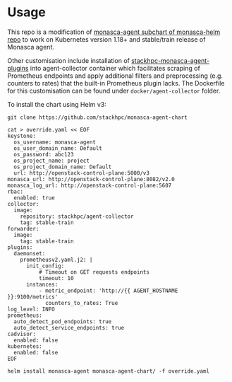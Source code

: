 # Usage

This repo is a modification of [monasca-agent subchart of monasca-helm
repo](https://github.com/monasca/monasca-helm/tree/master/monasca-agent) to
work on Kubernetes version 1.18+ and stable/train release of Monasca agent.

Other customisation include installation of
[stackhpc-monasca-agent-plugins](https://github.com/stackhpc/stackhpc-monasca-agent-plugins)
into agent-collector container which facilitates scraping of Prometheus
endpoints and apply additional filters and preprocessing (e.g. counters to
rates) that the built-in Prometheus plugin lacks. The Dockerfile for this
customisation can be found under `docker/agent-collector` folder.

To install the chart using Helm v3:

    git clone https://github.com/stackhpc/monasca-agent-chart

    cat > override.yaml << EOF
    keystone:
      os_username: monasca-agent
      os_user_domain_name: Default
      os_password: abc123
      os_project_name: project
      os_project_domain_name: Default
      url: http://openstack-control-plane:5000/v3
    monasca_url: http://openstack-control-plane:8082/v2.0
    monasca_log_url: http://openstack-control-plane:5607
    rbac:
      enabled: true
    collector:
      image:
        repository: stackhpc/agent-collector
        tag: stable-train
    forwarder:
      image:
        tag: stable-train
    plugins:
      daemonset:
        prometheusv2.yaml.j2: |
          init_config:
              # Timeout on GET requests endpoints
              timeout: 10
          instances:
              - metric_endpoint: 'http://{{ AGENT_HOSTNAME }}:9100/metrics'
                counters_to_rates: True
    log_level: INFO
    prometheus:
      auto_detect_pod_endpoints: true
      auto_detect_service_endpoints: true
    cadvisor:
      enabled: false
    kubernetes:
      enabled: false
    EOF

    helm install monasca-agent monasca-agent-chart/ -f override.yaml
